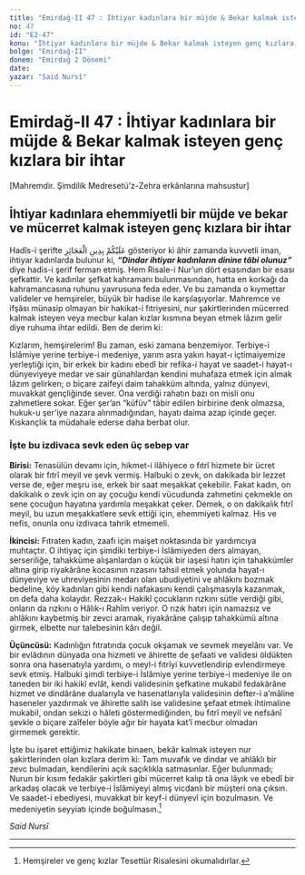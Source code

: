 ```yaml
---
title: "Emirdağ-II 47 : İhtiyar kadınlara bir müjde & Bekar kalmak isteyen genç kızlara bir ihtar"
no: 47
id: "E2-47"
konu: "İhtiyar kadınlara bir müjde & Bekar kalmak isteyen genç kızlara bir ihtar"
bolge: "Emirdağ-II"
donem: "Emirdağ 2 Dönemi"
date: 
yazar: "Said Nursî"
---
```


# Emirdağ-II 47 : İhtiyar kadınlara bir müjde & Bekar kalmak isteyen genç kızlara bir ihtar

<p class="takdim">[Mahremdir. Şimdilik Medresetü’z-Zehra erkânlarına mahsustur]</p>

## İhtiyar kadınlara ehemmiyetli bir müjde ve bekar ve mücerret kalmak isteyen genç kızlara bir ihtar

Hadîs-i şerifte <span class="arabic" dir="rtl" title="">عَلَيْكُمْ بِدِينِ الْعَجَائِزِ</span> gösteriyor ki âhir zamanda kuvvetli iman, ihtiyar kadınlarda bulunur ki, ***“Dindar ihtiyar kadınların dinine tâbi olunuz”*** diye hadis-i şerif ferman etmiş. Hem Risale-i Nur’un dört esasından bir esası şefkattir. Ve kadınlar şefkat kahramanı bulunmasından, hatta en korkağı da kahramancasına ruhunu yavrusuna feda eder. Ve bu zamanda o kıymettar valideler ve hemşireler, büyük bir hadise ile karşılaşıyorlar. Mahremce ve ifşâsı münasip olmayan bir hakikat-i fıtriyesini, nur şakirtlerinden mücerred kalmak isteyen veya mecbur kalan kızlar kısmına beyan etmek lâzım gelir diye ruhuma ihtar edildi. Ben de derim ki:

Kızlarım, hemşirelerim! Bu zaman, eski zamana benzemiyor. Terbiye-i İslâmiye yerine terbiye-i medeniye, yarım asra yakın hayat-ı içtimaiyemize yerleştiği için, bir erkek bir kadını ebedî bir refika-i hayat ve saadet-i hayat-ı dünyeviyeye medar ve sair günahlardan kendini muhafaza etmek için almak lâzım gelirken; o biçare zaifeyi daim tahakküm altında, yalnız dünyevi, muvakkat gençliğinde sever. Ona verdiği rahatın bazı on misli onu zahmetlere sokar. Eğer şer’an “küfüv” tâbir edilen birbirine denk olmazsa, hukuk-u şer’iye nazara alınmadığından, hayatı daima azap içinde geçer. Kıskançlık ta müdahale ederse daha berbat olur.

### İşte bu izdivaca sevk eden üç sebep var

**Birisi:** Tenasülün devamı için, hikmet-i ilâhiyece o fıtrî hizmete bir ücret olarak bir fıtrî meyil ve şevk vermiş. Halbuki o zevk, on dakikada bir lezzet verse de, eğer meşru ise, erkek bir saat meşakkat çekebilir. Fakat kadın, on dakikalık o zevk için on ay çocuğu kendi vücudunda zahmetini çekmekle on sene çocuğun hayatına yardımla meşakkat çeker. Demek, o on dakikalık fıtrî meyil, bu uzun meşakkatlere sevk ettiği için, ehemmiyeti kalmaz. His ve nefis, onunla onu izdivaca tahrik etmemeli.

**İkincisi:** Fıtraten kadın, zaafı için maişet noktasında bir yardımcıya muhtaçtır. O ihtiyaç için şimdiki terbiye-i İslâmiyeden ders almayan, serseriliğe, tahakküme alışanlardan o küçük bir iaşesi hatırı için tahakkümler altına girip riyakârâne kocasının rızasını tahsil etmek yolunda hayat-ı dünyeviye ve uhreviyesinin medarı olan ubudiyetini ve ahlâkını bozmak bedeline, köy kadınları gibi kendi nafakasını kendi çalışmasıyla kazanmak, on defa daha kolaydır. Rezzak-ı Hakikî çocukların rızkını sütle verdiği gibi, onların da rızkını o Hâlık-ı Rahîm veriyor. O rızık hatırı için namazsız ve ahlâkını kaybetmiş bir zevci aramak, riyakârâne çalışıp tahakkümü altına girmek, elbette nur talebesinin kârı değil.

**Üçüncüsü:** Kadınlığın fıtratında çocuk okşamak ve sevmek meyelânı var. Ve bir evlâdının dünyada ona hizmeti ve âhirette de şefaati ve validesi öldükten sonra ona hasenatıyla yardımı, o meyl-i fıtrîyi kuvvetlendirip evlendirmeye sevk etmiş. Halbuki şimdi terbiye-i İslâmiye yerine terbiye-i medeniye ile on taneden bir iki hakikî evlât, kendi validesinin şefkatine mukabil fedakârâne hizmet ve dindârâne dualarıyla ve hasenatlarıyla validesinin defter-i a’mâline haseneler yazdırmak ve âhirette salih ise validesine şefaat etmek ihtimaline mukabil, ondan sekizi o hâleti göstermediğinden, bu fıtrî meyil ve nefsânî şevkle o biçare zaîfeler böyle ağır bir hayata kat’î mecbur olmadan girmemek gerektir.

İşte bu işaret ettiğimiz hakikate binaen, bekâr kalmak isteyen nur şakirtlerinden olan kızlara derim ki: Tam muvafık ve dindar ve ahlâklı bir zevc bulmadan, kendilerini açık saçıklıkla satmasınlar. Eğer bulunmadı; Nurun bir kısım fedakâr şakirtleri gibi mücerret kalıp tâ ona lâyık ve ebedî bir arkadaş olacak ve terbiye-i İslâmiyeyi almış vicdanlı bir müşteri ona çıksın. Ve saadet-i ebediyesi, muvakkat bir keyf-i dünyevî için bozulmasın. Ve medeniyetin seyyiatı içinde boğulmasın.[^1]

*Said Nursî*

***
[^1]: Hemşireler ve genç kızlar Tesettür Risalesini okumalıdırlar.
